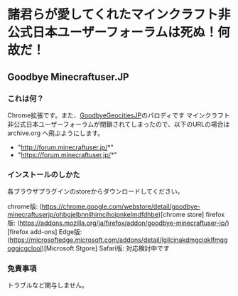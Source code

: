 
# 諸君らが愛してくれたマインクラフト非公式日本ユーザーフォーラムは死ぬ！何故だ！

## Goodbye Minecraftuser.JP

### これは何？

Chrome拡張です。また、[GoodbyeGeocitiesJP](https://github.com/GOROman/GoodbyeGeocitiesJP)のパロディです
マインクラフト非公式日本ユーザーフォーラムが閉鎖されてしまったので、以下のURLの場合は archive.org へ飛ぶようにします。

- "http://forum.minecraftuser.jp/*"
- "https://forum.minecraftuser.jp/*"

### インストールのしかた

各ブラウザプラグインのstoreからダウンロードしてください。

chrome版: (https://chrome.google.com/webstore/detail/goodbye-minecraftuserjp/ohbgjelbnnilhimcihoipnkelmdfdhbe)[chrome store]
firefox版: (https://addons.mozilla.org/ja/firefox/addon/goodbye-minecraftuser-jp/)[firefox add-ons]
Edge版: (https://microsoftedge.microsoft.com/addons/detail/lgilcinakdmgcioklfmggoggjcgclool)[Microsoft Stgore]
Safari版: 対応検討中です

### 免責事項

トラブルなど関与しません。

